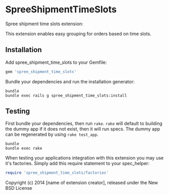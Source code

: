 SpreeShipmentTimeSlots
======================

Spree shipment time slots extension:

This extension enables easy grouping for orders based on time slots.

Installation
------------

Add spree_shipment_time_slots to your Gemfile:

```ruby
gem 'spree_shipment_time_slots'
```

Bundle your dependencies and run the installation generator:

```shell
bundle
bundle exec rails g spree_shipment_time_slots:install
```

Testing
-------

First bundle your dependencies, then run `rake`. `rake` will default to building the dummy app if it does not exist, then it will run specs. The dummy app can be regenerated by using `rake test_app`.

```shell
bundle
bundle exec rake
```

When testing your applications integration with this extension you may use it's factories.
Simply add this require statement to your spec_helper:

```ruby
require 'spree_shipment_time_slots/factories'
```

Copyright (c) 2014 [name of extension creator], released under the New BSD License
